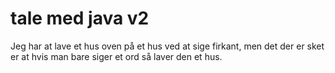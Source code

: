 # tale med java v2

Jeg har at lave et hus oven på et hus ved at sige firkant, men det der er sket er at hvis man bare siger et ord så laver den et hus.
